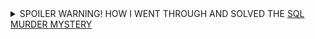 <details>
  <summary>SPOILER WARNING! HOW I WENT THROUGH AND SOLVED THE <a href="https://mystery.knightlab.com">SQL MURDER MYSTERY</a></summary>
  
# SQL Murder Mystery Solution

A crime has taken place and the detective needs your help. The detective gave you the crime scene report, but you somehow lost it. You vaguely remember that the crime was a **murder** that occurred sometime on **Jan.15, 2018** and that it took place in **SQL City**. Start by retrieving the corresponding crime scene report from the police department’s database.

---

### Viewing the Murder Record
```sql
Select * from 'crime_scene_report'
where date='20180115' and type='murder' and city='SQL City'
```
![Crime Scene Report](images/Pasted 20image 2020250331100113.png)

---

### Finding the First Witness
```sql
select * from 'person'
where address_street_name='Northwestern Dr'
order by address_number DESC
limit 1
```
![First Witness](images/Pasted 20image 2020250331100242.png)

---

### First Witness Interview
```sql
select * from 'interview' 
where person_id=14887
```
![First Witness Statement](images/Pasted 20image 2020250331100403.png)

---

### Searching for Get Fit Now Gym Members
```sql
select * from 'get_fit_now_member'
where membership_status='gold' and INSTR(id, '48Z')
```
![Gym Members](images/Pasted 20image 2020250331100659.png)

---

### Checking Alibis (Gym Check-ins)
```sql
select * from 'get_fit_now_check_in'
where INSTR(membership_id, '48Z')
```
![Gym Check-ins](images/Pasted 20image 2020250331101414.png)

```sql
select * from 'person'
where name in ('Joe Germuska','Jeremy Bowers')
```
![Suspects](images/Pasted 20image 2020250331102629.png)

```sql
select * from 'facebook_event_checkin'
where person_id in (28819, 67318)
```
![Facebook Check-in](images/Pasted 20image 2020250331102744.png)  
*Jeremy Bowers has a check-in on the night of the crime.*

---

### Checking Car Registrations
```sql
select * from 'drivers_license'
where instr(plate_number, 'H42W')
```
![Car Registrations](images/Pasted 20image 2020250331103032.png)  
*The second record belongs to Jeremy Bowers.*

---

### Verifying Suspects' Income
```sql
select * from 'income'
where ssn in (138909730, 871539279)
```
![Income Records](images/Pasted 20image 2020250331103402.png)  
*No income record for Joe Germuska.*

---

### Jeremy Bowers' Interview
```sql
select * from 'interview'
where person_id=67318
```
![Jeremy's Statement](images/Pasted 20image 2020250331103821.png)  
*He claims the car and bag were his but denies committing the crime.*

---

### Finding the Woman Described
```sql
select * from 'drivers_license'
where (height between 65 and 67) and hair_color='red' and gender='female' and car_make='Tesla'
```
![Female Suspect](images/Pasted 20image 2020250331105838.png)

---

### Checking Concert Attendees (3+ Visits in December)
```sql
select person_id, count(*) as visits from 'facebook_event_checkin'
where event_name='SQL Symphony Concert' and instr(date, '201712') 
group by person_id having visits > 2
```
![Concert Visits](images/Pasted 20image 2020250331105047.png)

```sql
select * from 'person'
where id in (24556,99716)
```
![Concert Attendees](images/Pasted 20image 2020250331105036.png)

---

### Verifying Miranda Priestly's Details
```sql
select * from 'income'
where ssn=987756388
```
![Miranda's Income](images/Pasted 20image 2020250331105335.png)  
*She is wealthy* ✅

```sql
select * from 'drivers_license'
where id=202298
```
![Miranda's License](images/Pasted 20image 2020250331110050.png)  
*She drives a Tesla Model S and matches the height* ✅  
![Concert Visits](images/Pasted 20image 2020250331105047.png)  
*She attended the concert 3 times* ✅

---

### Second Witness: Annabel
```sql
select * from 'person'
where instr(name, 'Annabel') and address_street_name='Franklin Ave'
```
![Annabel](images/Pasted 20image 2020250331111003.png)

```sql
select * from 'interview'
where person_id=16371
```
![Annabel's Statement](images/Pasted 20image 2020250331111054.png)

---

### Checking Gym Check-ins (Jan 9, 2018)
```sql
select * from 'get_fit_now_check_in'
where check_in_date='20180109'
```
![Gym Check-ins](images/Pasted 20image 2020250331111416.png)  
*Both Joe Germuska and Jeremy Bowers were present.*

---

### Final Conclusion: Miranda Priestly hired Jeremy Bowers to commit the murder.
![Solution](images/Pasted 20image 2020250331112037.png)

---

### Notes:
1. All images are referenced from the `images/` folder.
2. If the filenames in your `images/` folder differ, update the paths accordingly.
3. Spaces in filenames are replaced with ` 20` for URL compatibility.

Let me know if you need further adjustments!

</details>
